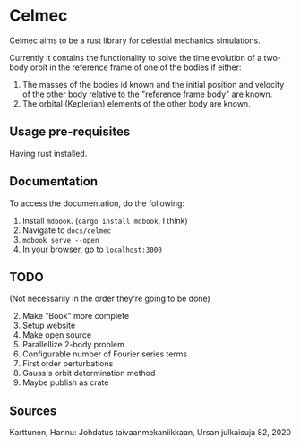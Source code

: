 # Celmec

Celmec aims to be a rust library for celestial mechanics simulations.

Currently it contains the functionality to solve the time evolution of a two-body orbit in the reference frame of one of the bodies if either:

1. The masses of the bodies id known and the initial position and velocity of the other body relative to the "reference frame body" are known.
2. The orbital (Keplerian) elements of the other body are known.

## Usage pre-requisites

Having rust installed.

## Documentation

To access the documentation, do the following:

1. Install `mdbook`. (`cargo install mdbook`, I think)
2. Navigate to `docs/celmec`
3. `mdbook serve --open`
4. In your browser, go to `localhost:3000`

## TODO

(Not necessarily in the order they're going to be done)

2. Make "Book" more complete
3. Setup website
4. Make open source
5. Parallellize 2-body problem
6. Configurable number of Fourier series terms
7. First order perturbations
8. Gauss's orbit determination method
9. Maybe publish as crate

## Sources

Karttunen, Hannu: Johdatus taivaanmekaniikkaan, Ursan julkaisuja 82, 2020
